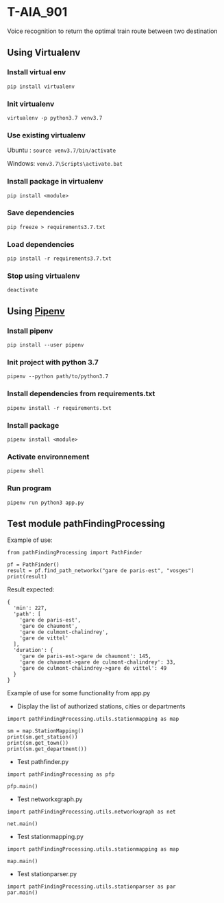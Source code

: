 # T-AIA_901
Voice recognition to return the optimal train route between two destination

## Using Virtualenv
### Install virtual env
`pip install virtualenv`

### Init virtualenv
`virtualenv -p python3.7 venv3.7`

### Use existing virtualenv
Ubuntu : 
`source venv3.7/bin/activate`

Windows: 
`venv3.7\Scripts\activate.bat`

### Install package in virtualenv
`pip install <module>`

### Save dependencies
`pip freeze > requirements3.7.txt`

### Load dependencies
`pip install -r requirements3.7.txt`

### Stop using virtualenv
`deactivate`

## Using [Pipenv](https://pipenv.pypa.io/en/latest/)
### Install pipenv
`pip install --user pipenv`

### Init project with python 3.7
`pipenv --python path/to/python3.7`

### Install dependencies from requirements.txt 
`pipenv install -r requirements.txt`

### Install package
`pipenv install <module>`

### Activate environnement
`pipenv shell`

### Run program
`pipenv run python3 app.py`

## Test module pathFindingProcessing
Example of use:
```
from pathFindingProcessing import PathFinder

pf = PathFinder()
result = pf.find_path_networkx("gare de paris-est", "vosges")
print(result)
```
Result expected:
```
{
  'min': 227,
  'path': [
    'gare de paris-est',
    'gare de chaumont',
    'gare de culmont-chalindrey',
    'gare de vittel'
  ],
  'duration': {
    'gare de paris-est->gare de chaumont': 145,
    'gare de chaumont->gare de culmont-chalindrey': 33,
    'gare de culmont-chalindrey->gare de vittel': 49
  }
}
```
Example of use for some functionality from app.py
- Display the list of authorized stations, cities or departments
```
import pathFindingProcessing.utils.stationmapping as map

sm = map.StationMapping()
print(sm.get_station())
print(sm.get_town())
print(sm.get_department())
```
- Test pathfinder.py
```
import pathFindingProcessing as pfp

pfp.main()
```
- Test networkxgraph.py
```
import pathFindingProcessing.utils.networkxgraph as net

net.main()
```
- Test stationmapping.py
```
import pathFindingProcessing.utils.stationmapping as map

map.main()
```
- Test stationparser.py
```
import pathFindingProcessing.utils.stationparser as par
par.main()
```
